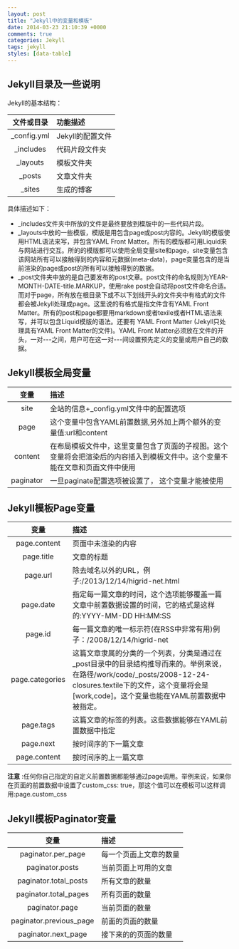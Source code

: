 ```yaml
---
layout: post
title: "Jekyll中的变量和模板"
date: 2014-03-23 21:10:39 +0000
comments: true
categories: Jekyll
tags: jekyll
styles: [data-table]
---
```


## Jekyll目录及一些说明

Jekyll的基本结构：

文件或目录  |     功能描述
:--------:|:--------------
_config.yml | Jekyll的配置文件
_includes   | 代码片段文件夹
_layouts    | 模板文件夹
_posts      | 文章文件夹
_sites      | 生成的博客

具体描述如下：

* _includes文件夹中所放的文件是最终要放到模版中的一些代码片段。
* _layouts中放的一些模版，模版是用包含page或post内容的。Jekyll的模版使用HTML语法来写，并包含YAML Front Matter。所有的模版都可用Liquid来与网站进行交互。所的的模版都可以使用全局变量site和page，site变量包含该网站所有可以接触得到的内容和元数据(meta-data)，page变量包含的是当前渲染的page或post的所有可以接触得到的数据。
* _post文件夹中放的是自己要发布的post文章。post文件的命名规则为YEAR-MONTH-DATE-title.MARKUP，使用rake post会自动将post文件命名合适。而对于page，所有放在根目录下或不以下划线开头的文件夹中有格式的文件都会被Jekyll处理成page。这里说的有格式是指文件含有YAML Front Matter。所有的post和page都要用markdown或者texile或者HTML语法来写，并可以包含Liquid模版的语法。还要有 YAML Front Matter (Jekyll只处理具有YAML Front Matter的文件)。YAML Front Matter必须放在文件的开头，一对---之间，用户可在这一对---间设置预先定义的变量或用户自己的数据。

## Jekyll模板全局变量


变量   |                      描述
:------:|:-------------------------------------------
site      | 全站的信息+_config.yml文件中的配置选项
page      | 这个变量中包含YAML前置数据,另外加上两个额外的变量值:url和content
content   | 在布局模板文件中，这里变量包含了页面的子视图。这个变量将会把渲染后的内容插入到模板文件中。这个变量不能在文章和页面文件中使用
paginator | 一旦paginate配置选项被设置了， 这个变量才能被使用

## Jekyll模板Page变量

变量      |                  描述
:------------:|:----------------------------------
page.content    | 页面中未渲染的内容
page.title      | 文章的标题
page.url        | 除去域名以外的URL，例子:/2013/12/14/higrid-net.html
page.date       | 指定每一篇文章的时间，这个选项能够覆盖一篇文章中前置数据设置的时间，它的格式是这样的:YYYY-MM-DD HH:MM:SS
page.id         | 每一篇文章的唯一标示符(在RSS中非常有用)例子：/2008/12/14/higrid-net
page.categories | 这篇文章隶属的分类的一个列表，分类是通过在_post目录中的目录结构推导而来的。举例来说，在路径/work/code/_posts/2008-12-24-closures.textile下的文件，这个变量将会是[work,code]。这个变量也能在YAML前置数据中被指定。
page.tags       | 这篇文章的标签的列表。这些数据能够在YAML前置数据中指定
page.next       | 按时间序的下一篇文章
page.content    | 按时间序的上一篇文章

**注意** :任何你自己指定的自定义前置数据都能够通过page调用。举例来说，如果你在页面的前置数据中设置了custom_css: true，那这个值可以在模板可以这样调用:page.custom_css


## Jekyll模板Paginator变量

变量          |          描述
:--------------------:|:-------------------
paginator.per_page      | 每一个页面上文章的数量
paginator.posts         | 当前页面上可用的文章
paginator.total_posts   | 所有文章的数量
paginator.total_pages   | 所有页面的数量
paginator.page          | 当前页面的数量
paginator.previous_page | 前面的页面的数量
paginator.next_page     | 接下来的的页面的数量

